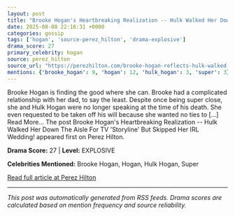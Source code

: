 ```yaml
---
layout: post
title: "Brooke Hogan's Heartbreaking Realization -- Hulk Walked Her Down The Aisle For TV 'Storyline' But Skipped Her IRL Wedding!"
date: 2025-08-08 22:16:31 +0000
categories: gossip
tags: ['hogan', 'source-perez_hilton', 'drama-explosive']
drama_score: 27
primary_celebrity: hogan
source: perez_hilton
source_url: "https://perezhilton.com/brooke-hogan-reflects-hulk-walked-her-down-aisle-for-tv-storyline-but-skipped-real-wedding/"
mentions: {'brooke_hogan': 9, 'hogan': 12, 'hulk_hogan': 3, 'super': 3}
---
```


Brooke Hogan is finding the good where she can. Brooke had a complicated relationship with her dad, to say the least. Despite once being super close, she and Hulk Hogan were no longer speaking at the time of his death. She even requested to be taken off his will because she wanted no ties to [...] Read More... The post Brooke Hogan's Heartbreaking Realization -- Hulk Walked Her Down The Aisle For TV 'Storyline' But Skipped Her IRL Wedding! appeared first on Perez Hilton.

**Drama Score:** 27 | **Level:** EXPLOSIVE

**Celebrities Mentioned:** Brooke Hogan, Hogan, Hulk Hogan, Super

[Read full article at Perez Hilton](https://perezhilton.com/brooke-hogan-reflects-hulk-walked-her-down-aisle-for-tv-storyline-but-skipped-real-wedding/)

---
*This post was automatically generated from RSS feeds. Drama scores are calculated based on mention frequency and source reliability.*
